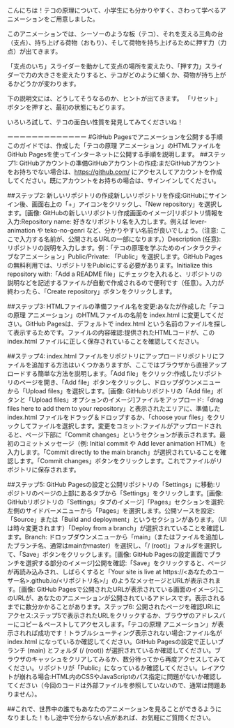 こんにちは！テコの原理について、小学生にも分かりやすく、さわって学べるアニメーションをご用意しました。

このアニメーションでは、シーソーのような板（テコ）、それを支える三角の台（支点）、持ち上げる荷物（おもり）、そして荷物を持ち上げるために押す力（力点）が出てきます。

「支点のいち」スライダーを動かして支点の場所を変えたり、「押す力」スライダーで力の大きさを変えたりすると、テコがどのように傾くか、荷物が持ち上がるかどうかが変わります。

下の説明文には、どうしてそうなるのか、ヒントが出てきます。
「リセット」ボタンを押すと、最初の状態にもどります。

いろいろ試して、テコの面白い性質を発見してみてくださいね！

ーーーーーーーーーーーーー
#GitHub Pagesでアニメーションを公開する手順このガイドでは、作成した「テコの原理 アニメーション」のHTMLファイルをGitHub Pagesを使ってインターネットに公開する手順を説明します。
##ステップ1: GitHubアカウントの準備GitHubアカウントの作成:まだGitHubアカウントをお持ちでない場合は、https://github.com/ にアクセスしてアカウントを作成してください。既にアカウントをお持ちの場合は、サインインしてください。

##ステップ2: 新しいリポジトリの作成新しいリポジトリを作成:GitHubにサインイン後、画面右上の「+」アイコンをクリックし、「New repository」を選択します。[画像: GitHubの新しいリポジトリ作成画面のイメージ]リポジトリ情報を入力:Repository name: 好きなリポジトリ名を入力します。例えば lever-animation や teko-no-genri など、分かりやすい名前が良いでしょう。（注意: ここで入力する名前が、公開されるURLの一部になります。）Description (任意): リポジトリの説明を入力します。例：「テコの原理を学ぶためのインタラクティブなアニメーション」Public/Private: 「Public」を選択します。GitHub Pagesの無料利用では、リポジトリをPublicにする必要があります。Initialize this repository with:「Add a README file」にチェックを入れると、リポジトリの説明などを記述するファイルが自動で作成されるので便利です（任意）。入力が終わったら、「Create repository」ボタンをクリックします。

##ステップ3: HTMLファイルの準備ファイル名を変更:あなたが作成した「テコの原理 アニメーション」のHTMLファイルの名前を index.html に変更してください。GitHub Pagesは、デフォルトで index.html という名前のファイルを探して表示するためです。ファイルの内容確認:提供されたHTMLコードが、この index.html ファイルに正しく保存されていることを確認してください。

##ステップ4: index.html ファイルをリポジトリにアップロードリポジトリにファイルを追加する方法はいくつかありますが、ここではブラウザから直接アップロードする簡単な方法を説明します。「Add file」をクリック:作成したリポジトリのページを開き、「Add file」ボタンをクリックし、ドロップダウンメニューから「Upload files」を選択します。[画像: GitHubリポジトリの「Add file」ボタンと「Upload files」オプションのイメージ]ファイルをアップロード:「drag files here to add them to your repository」と表示されたエリアに、準備した index.html ファイルをドラッグ＆ドロップするか、「choose your files」をクリックしてファイルを選択します。変更をコミット:ファイルがアップロードされると、ページ下部に「Commit changes」というセクションが表示されます。最初のコミットメッセージ（例: Initial commit や Add lever animation HTML）を入力します。「Commit directly to the main branch」が選択されていることを確認します。「Commit changes」ボタンをクリックします。これでファイルがリポジトリに保存されます。

##ステップ5: GitHub Pagesの設定と公開リポジトリの「Settings」に移動:リポジトリのページの上部にあるタブから「Settings」をクリックします。[画像: GitHubリポジトリの「Settings」タブのイメージ]「Pages」セクションを選択:左側のサイドバーメニューから「Pages」を選択します。公開ソースを設定:「Source」または「Build and deployment」というセクションがあります。（UIは時々変更されます）「Deploy from a branch」が選択されていることを確認します。Branch: ドロップダウンメニューから「main」（またはファイルを追加したブランチ名、通常はmainかmaster）を選択し、「/ (root)」フォルダを選択して、「Save」ボタンをクリックします。[画像: GitHub Pagesの設定画面でブランチを選択する部分のイメージ]公開を確認:「Save」をクリックすると、ページが再読み込みされ、しばらくすると「Your site is live at https://<あなたのユーザー名>.github.io/<リポジトリ名>/」のようなメッセージとURLが表示されます。[画像: GitHub Pagesで公開されたURLが表示されている画面のイメージ]このURLが、あなたのアニメーションが公開されているアドレスです。表示されるまでに数分かかることがあります。ステップ6: 公開されたページを確認URLにアクセス:ステップ5で表示されたURLをクリックするか、ブラウザのアドレスバーにコピー＆ペーストしてアクセスします。「テコの原理 アニメーション」が表示されれば成功です！トラブルシューティング表示されない場合:ファイル名が index.html になっているか確認してください。GitHub Pagesの設定で正しいブランチ (main) とフォルダ (/ (root)) が選択されているか確認してください。ブラウザのキャッシュをクリアしてみるか、数分待ってから再度アクセスしてみてください。リポジトリが「Public」になっているか確認してください。レイアウトが崩れる場合:HTML内のCSSやJavaScriptのパス指定に問題がないか確認してください（今回のコードは外部ファイルを参照していないので、通常は問題ありません）。

##これで、世界中の誰でもあなたのアニメーションを見ることができるようになりました！もし途中で分からない点があれば、お気軽にご質問ください。
